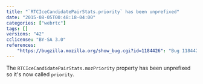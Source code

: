 ```yaml
---
title: "`RTCIceCandidatePairStats.priority` has been unprefixed"
date: "2015-08-05T00:48:18-04:00"
categories: ["webrtc"]
tags: []
versions: "42"
cclicense: "BY-SA 3.0"
references:
    "https://bugzilla.mozilla.org/show_bug.cgi?id=1184426": "Bug 1184426 - Unprefix RTCIceCandidatePairStats.priority (formerly mozPriority)"
---
```

The `RTCIceCandidatePairStats.mozPriority` property has been unprefixed so it's now called `priority`.

